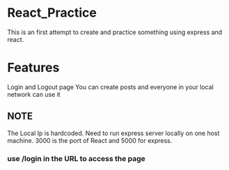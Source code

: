 # React_Practice
This is an first attempt to create and practice something using express and react.

# Features
Login and Logout page
You can create posts and everyone in your local network can use it

## NOTE
The Local Ip is hardcoded.
Need to run express server locally on one host machine.
3000 is the port of React and 5000 for express.

### use /login in the URL to access the page
